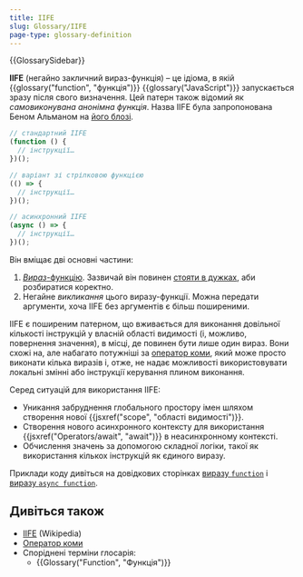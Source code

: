 ```yaml
---
title: IIFE
slug: Glossary/IIFE
page-type: glossary-definition
---
```


{{GlossarySidebar}}

**IIFE** (негайно закличний вираз-функція) – це ідіома, в якій {{glossary("function", "функція")}} {{glossary("JavaScript")}} запускається зразу після свого визначення. Цей патерн також відомий як _самовиконувана анонімна функція_. Назва IIFE була запропонована Беном Альманом на [його блозі](https://web.archive.org/web/20171201033208/http://benalman.com/news/2010/11/immediately-invoked-function-expression/#iife).

```js
// стандартний IIFE
(function () {
  // інструкції…
})();

// варіант зі стрілковою функцією
(() => {
  // інструкції…
})();

// асинхронний IIFE
(async () => {
  // інструкції…
})();
```

Він вміщає дві основні частини:

1. [_Вираз_-функцію](/uk/docs/Web/JavaScript/Reference/Operators/function). Зазвичай він повинен [стояти в дужках](/uk/docs/Web/JavaScript/Reference/Operators/Grouping), аби розбиратися коректно.
2. Негайне _викликання_ цього виразу-функції. Можна передати аргументи, хоча IIFE без аргументів є більш поширеними.

IIFE є поширеним патерном, що вживається для виконання довільної кількості інструкцій у власній області видимості (і, можливо, повернення значення), в місці, де повинен бути лише один вираз. Вони схожі на, але набагато потужніші за [оператор коми](/uk/docs/Web/JavaScript/Reference/Operators/Comma_operator), який може просто виконати кілька виразів і, отже, не надає можливості використовувати локальні змінні або інструкції керування плином виконання.

Серед ситуацій для використання IIFE:

- Уникання забруднення глобального простору імен шляхом створення нової {{jsxref("scope", "області видимості")}}.
- Створення нового асинхронного контексту для використання {{jsxref("Operators/await", "await")}} в неасинхронному контексті.
- Обчислення значень за допомогою складної логіки, такої як використання кількох інструкцій як єдиного виразу.

Приклади коду дивіться на довідкових сторінках [виразу `function`](/uk/docs/Web/JavaScript/Reference/Operators/function) і [виразу `async function`](/uk/docs/Web/JavaScript/Reference/Operators/async_function).

## Дивіться також

- [IIFE](https://en.wikipedia.org/wiki/Immediately-invoked_function_expression) (Wikipedia)
- [Оператор коми](/uk/docs/Web/JavaScript/Reference/Operators/Comma_operator)
- Споріднені терміни глосарія:
  - {{Glossary("Function", "Функція")}}
